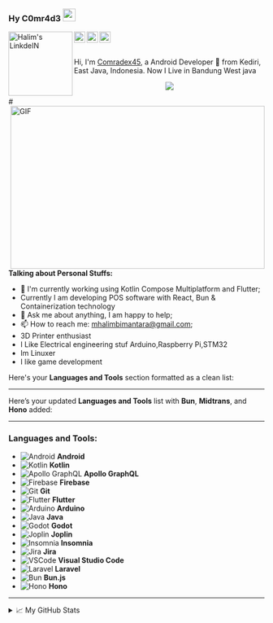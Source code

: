 ### Hy C0mr4d3 <img src="https://media.giphy.com/media/hvRJCLFzcasrR4ia7z/giphy.gif" width="25px">
<a href="https://www.linkedin.com/in/halimbimantara/">
  <img align="left" alt="Halim's LinkdeIN" width="126px" src="https://www.logo.wine/a/logo/LinkedIn/LinkedIn-Logo.wine.svg" fill="#ffff"/>
</a>
<a href="https://www.instagram.com/halimjsn/">
  <img align="left" alt="My Instagram" width="22px" src="https://cdn.jsdelivr.net/npm/simple-icons@9.14.0/icons/instagram.svg" />
</a>
<a href="https://medium.com/makerpoy/">
  <img align="left" alt="Halim's Medium" width="22px" src="https://cdn.jsdelivr.net/npm/simple-icons@9.14.0/icons/medium.svg" />
</a>
<a href="mailto:mhalimbimantara@gmail.com">
  <img align="left" alt="Halim's Email" width="22px" src="https://cdn.jsdelivr.net/npm/simple-icons@9.14.0/icons/gmail.svg" />
</a>

<br />
<br />
<br />
Hi, I'm <a href="https://halimbimantara.github.io/" target="_blank">Comradex45</a>, a Android Developer 🚀 from Kediri, East Java, Indonesia. Now I Live in Bandung West java

<p align="center">
<img src="https://readme-typing-svg.herokuapp.com?font=Orbitron&size=40&color=%2379A500&height=67&duration=3000&center=true&lines=%F0%9F%85%B6%F0%9F%86%81%F0%9F%85%B4%F0%9F%85%B4%F0%9F%86%83%F0%9F%85%B8%F0%9F%85%BD%F0%9F%85%B6%F0%9F%86%82">
</p>
#<img align="right" alt="GIF" src="https://repository-images.githubusercontent.com/462900780/0a10af70-6cbf-46df-9071-0ff586a3b1d6" width="500" height="320" />

**Talking about Personal Stuffs:**
- 🌱 I'm currently working using Kotlin Compose Multiplatform and Flutter;
-  Currently I am developing POS software with React, Bun & Containerization technology 
- 💬 Ask me about anything, I am happy to help;
- 📫 How to reach me: mhalimbimantara@gmail.com;
- 3D Printer enthusiast
- I Like Electrical engineering stuf Arduino,Raspberry Pi,STM32 
- Im Linuxer
- I like game development

Here's your **Languages and Tools** section formatted as a clean list:

---

Here’s your updated **Languages and Tools** list with **Bun**, **Midtrans**, and **Hono** added:

---

### **Languages and Tools:**

* ![Android](https://img.shields.io/badge/android-white?logo=android-studio) **Android**
* ![Kotlin](https://img.shields.io/badge/kotlin-white?logo=kotlin) **Kotlin**
* ![Apollo GraphQL](https://img.shields.io/badge/Apollo%20GraphQL-311C87?\&style=for-the-badge\&logo=Apollo%20GraphQL\&logoColor=white) **Apollo GraphQL**
* ![Firebase](https://img.shields.io/badge/firebase-ffca28?style=for-the-badge\&logo=firebase\&logoColor=black) **Firebase**
* ![Git](https://img.shields.io/badge/git-versioning-blue?logo=git) **Git**
* ![Flutter](https://img.shields.io/badge/Flutter-1071D3?style=for-the-badge\&logo=flutter\&logoColor=white) **Flutter**
* ![Arduino](https://img.shields.io/badge/Arduino-1071D3?style=for-the-badge\&logo=arduino\&logoColor=white) **Arduino**
* ![Java](https://img.shields.io/badge/Java-1071D3?style=for-the-badge\&logo=java\&logoColor=white) **Java**
* ![Godot](https://img.shields.io/badge/Godot-1071D3?style=for-the-badge\&logo=godot\&logoColor=white) **Godot**
* ![Joplin](https://img.shields.io/badge/Joplin-1071D3?style=for-the-badge\&logo=joplin\&logoColor=white) **Joplin**
* ![Insomnia](https://img.shields.io/badge/Insomnia-5849be?style=for-the-badge\&logo=Insomnia\&logoColor=white) **Insomnia**
* ![Jira](https://img.shields.io/badge/Jira-0052CC?style=for-the-badge\&logo=Jira\&logoColor=white) **Jira**
* ![VSCode](https://img.shields.io/badge/VSCode-0078D4?style=for-the-badge\&logo=visual%20studio%20code\&logoColor=white) **Visual Studio Code**
* ![Laravel](https://img.shields.io/badge/Laravel-FF2D20?style=for-the-badge\&logo=laravel\&logoColor=white) **Laravel**
* ![Bun](https://img.shields.io/badge/logo-javascript-blue?logo=bun) **Bun.js**
* ![Hono](https://img.shields.io/badge/logo-javascript-blue?logo=hono) **Hono**

---



<details>
<summary>📈 My GitHub Stats</summary>
<img src="https://streak-stats.demolab.com?user=halimbimantara&theme=tokyonight&hide_border=true&type=png">
</details>
